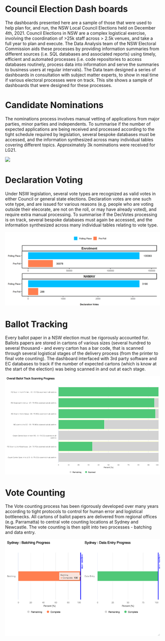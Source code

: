 # **Council Election Dash boards** 
The dashboards presented here are a sample of those that were used to help plan for, and run, the NSW Local Council 
Elections held on December 4th, 2021. Council Elections in NSW are a complex logistical exercise, involving the 
coordination of >25k staff across > 2.5k venues, and take a full year to plan and execute. The Data Analysis team
of the NSW Electoral Commission aids these processes by providing information summaries from different
sources (i.e. SQL databases and associated reports) using timely, efficient and automated processes (i.e. code
repositories to access databases routinely, process data into information and serve the summaries to business 
users at regular intervals). The Data team designed a series of dashboards in consultation with subject matter
experts, to show in real time if various electoral processes were on track. This site shows a sample of dashboards 
that were designed for these processes.



# **Candidate Nominations** 
The nominations process involves manual vetting of applications from major parties, minor parties and independents.
To summarise if the number of expected applications are being received and processed according to the tight schedule
required by legislation, several bespoke databases must be accessed, and the information synthesized across many
individual tables covering different topics. Approximately 3k nominations were received for LG21.


![](https://https://github.com/HMB3/Election_dashboards/blob/main/graphs/Noms_graph.png?raw=true)



# **Declaration Voting** 
Under NSW legislation, several vote types are recognized as valid votes in either Council or general state elections.
Declaration votes are one such vote type, and are issued for various reasons (e.g. people who are voting outside their 
elecorate, are not on the roll, or may have already voted), and require extra manual processing. To summarise if the DecVotes 
processing is on track, several bespoke databases must again be accessed, and the information synthesized across many 
individual tables relating to vote type.


![](https://github.com/HMB3/Election_dashboards/blob/main/graphs/DecVoting.png?raw=true)


# **Ballot Tracking** 
Every ballot paper in a NSW election must be rigorously accounted for. Ballots papers are stored in cartons of various sizes 
(several hundred to several thousand - and every carton has a bar code, that is scanned through several logistical stages of 
the delivery process (from the printer to final vote counting). The dashboard interfaced with 3rd party software and EC databases 
to track if the number of expected cartons (which is know at the start of the election) was being scanned in and out at each stage.


![](https://github.com/HMB3/Election_dashboards/blob/main/graphs/ballot_track.png?raw=true)


# **Vote Counting** 
The Vote counting process has been rigorously developed over many years according to tight protocols to control for human error
and logistical bottlenecks. All cartons of ballot papers are delivered from regional offices (e.g. Parramatta) to central vote 
counting locations at Sydney and Newcastle. The vote counting is then split into two processes - batching and data entry.


![](https://github.com/HMB3/Election_dashboards/blob/main/graphs/CC_summary.png?raw=true)
